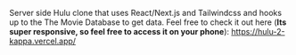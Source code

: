 Server side Hulu clone that uses React/Next.js and Tailwindcss and hooks up to the The Movie Database to get data. 
Feel free to check it out here (**Its super responsive, so feel free to access it on your phone**): 
https://hulu-2-kappa.vercel.app/
